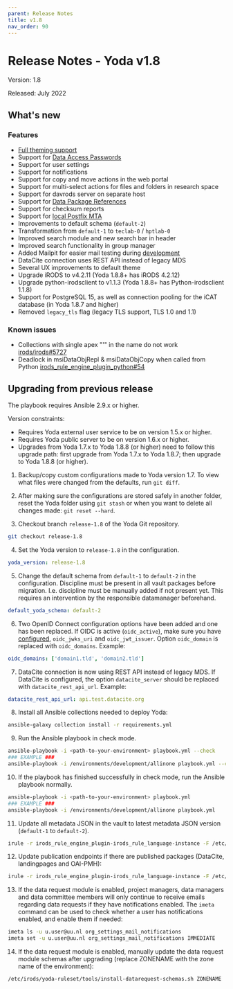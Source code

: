```yaml
---
parent: Release Notes
title: v1.8
nav_order: 90
---
```

# Release Notes - Yoda v1.8

Version: 1.8

Released: July 2022

## What's new
### Features
- [Full theming support](../design/overview/theme-packages.md)
- Support for [Data Access Passwords](../design/overview/authentication.md)
- Support for user settings
- Support for notifications
- Support for copy and move actions in the web portal
- Support for multi-select actions for files and folders in research space
- Support for davrods server on separate host
- Support for [Data Package References](../design/overview/data_package_reference.md)
- Support for checksum reports
- Support for [local Postfix MTA](../administration/local-postfix-mta.md)
- Improvements to default schema (`default-2`)
- Transformation from `default-1` to `teclab-0` / `hptlab-0`
- Improved search module and new search bar in header
- Improved search functionality in group manager
- Added Mailpit for easier mail testing during [development](../development/development-tips.md)
- DataCite connection uses REST API instead of legacy MDS
- Several UX improvements to default theme
- Upgrade iRODS to v4.2.11 (Yoda 1.8.8+ has iRODS 4.2.12)
- Upgrade python-irodsclient to v1.1.3 (Yoda 1.8.8+ has Python-irodsclient 1.1.8)
- Support for PostgreSQL 15, as well as connection pooling for the iCAT database (in Yoda 1.8.7 and higher)
- Removed `legacy_tls` flag (legacy TLS support, TLS 1.0 and 1.1)

### Known issues
- Collections with single apex "'" in the name do not work [irods/irods#5727](https://github.com/irods/irods/issues/5727)
- Deadlock in msiDataObjRepl & msiDataObjCopy when called from Python [irods_rule_engine_plugin_python#54](https://github.com/irods/irods_rule_engine_plugin_python/issues/54)

## Upgrading from previous release

The playbook requires Ansible 2.9.x or higher.

Version constraints:
* Requires Yoda external user service to be on version 1.5.x or higher.
* Requires Yoda public server to be on version 1.6.x or higher.
* Upgrades from Yoda 1.7.x to Yoda 1.8.8 (or higher) need to follow this upgrade path: first upgrade from Yoda 1.7.x to Yoda 1.8.7; then upgrade to Yoda 1.8.8 (or higher).


1. Backup/copy custom configurations made to Yoda version 1.7.
To view what files were changed from the defaults, run `git diff`.

2. After making sure the configurations are stored safely in another folder, reset the Yoda folder using `git stash` or when you want to delete all changes made: `git reset --hard`.

3. Checkout branch `release-1.8` of the Yoda Git repository.
```bash
git checkout release-1.8
```

4. Set the Yoda version to `release-1.8` in the configuration.
```yaml
yoda_version: release-1.8
```

5. Change the default schema from `default-1` to `default-2` in the configuration.
Discipline must be present in all vault packages before migration.
I.e. discipline must be manually added if not present yet.
This requires an intervention by the responsible datamanager beforehand.
```yaml
default_yoda_schema: default-2
```

6. Two OpenID Connect configuration options have been added and one has been replaced. If OIDC is active (`oidc_active`), make sure you have [configured](../administration/configuring-openidc.md), `oidc_jwks_uri` and `oidc_jwt_issuer`. Option `oidc_domain` is replaced with `oidc_domains`. Example:
```yaml
oidc_domains: ['domain1.tld', 'domain2.tld']
```

7. DataCite connection is now using REST API instead of legacy MDS. If DataCite is configured, the option `datacite_server` should be replaced with `datacite_rest_api_url`. Example:
```yaml
datacite_rest_api_url: api.test.datacite.org
```

8. Install all Ansible collections needed to deploy Yoda:
```bash
ansible-galaxy collection install -r requirements.yml
```

9. Run the Ansible playbook in check mode.
```bash
ansible-playbook -i <path-to-your-environment> playbook.yml --check
### EXAMPLE ###
ansible-playbook -i /environments/development/allinone playbook.yml --check
```

10. If the playbook has finished successfully in check mode, run the Ansible playbook normally.
```bash
ansible-playbook -i <path-to-your-environment> playbook.yml
### EXAMPLE ###
ansible-playbook -i /environments/development/allinone playbook.yml
```

11. Update all metadata JSON in the vault to latest metadata JSON version (`default-1` to `default-2`).
```bash
irule -r irods_rule_engine_plugin-irods_rule_language-instance -F /etc/irods/yoda-ruleset/tools/check-metadata-for-schema-updates.r
```

12. Update publication endpoints if there are published packages (DataCite, landingpages and OAI-PMH):
```bash
irule -r irods_rule_engine_plugin-irods_rule_language-instance -F /etc/irods/yoda-ruleset/tools/update-publications.r
```

13. If the data request module is enabled, project managers, data managers and data committee members will only continue
    to receive emails regarding data requests if they have notifications enabled. The `imeta` command can be used to check
    whether a user has notifications enabled, and enable them if needed:

```bash
imeta ls -u u.user@uu.nl org_settings_mail_notifications
imeta set -u u.user@uu.nl org_settings_mail_notifications IMMEDIATE
```

14. If the data request module is enabled, manually update the data request module schemas after upgrading (replace ZONENAME with the zone name of the environment):

```bash
/etc/irods/yoda-ruleset/tools/install-datarequest-schemas.sh ZONENAME
```
